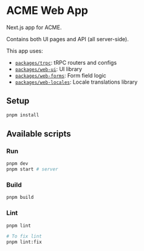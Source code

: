# ACME Web App

Next.js app for ACME.

Contains both UI pages and API (all server-side).

This app uses:

- [`packages/trpc`](../../packages/trpc): tRPC routers and configs
- [`packages/web-ui`](../../packages/web-ui): UI library
- [`packages/web-forms`](../../packages/web-forms): Form field logic
- [`packages/web-locales`](../../packages/web-locales): Locale translations library

## Setup

```bash
pnpm install
```

## Available scripts

### Run

```bash
pnpm dev
pnpm start # server
```

### Build

```bash
pnpm build
```

### Lint

```bash
pnpm lint

# To fix lint
pnpm lint:fix
```
